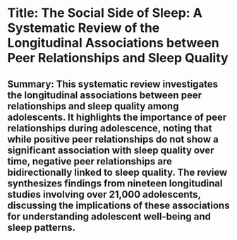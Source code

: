 # Title: The Social Side of Sleep: A Systematic Review of the Longitudinal Associations between Peer Relationships and Sleep Quality

## Summary: This systematic review investigates the longitudinal associations between peer relationships and sleep quality among adolescents. It highlights the importance of peer relationships during adolescence, noting that while positive peer relationships do not show a significant association with sleep quality over time, negative peer relationships are bidirectionally linked to sleep quality. The review synthesizes findings from nineteen longitudinal studies involving over 21,000 adolescents, discussing the implications of these associations for understanding adolescent well-being and sleep patterns.